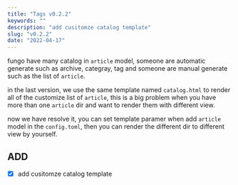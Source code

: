 ```yaml
---
title: "Tags v0.2.2"
keywords: ""
description: "add cusitomze catalog template"
slug: "v0.2.2"
date: "2022-04-17"
---
```


fungo have many catalog in `article` model, someone are automatic generate such as archive, categray, tag and someone are manual generate such as the list of `article`.

in the last version, we use the same template named `catalog.html` to render all of the customize list of `article`, this is a big problem when you have more than one `article` dir and want to render them with different view.

now we have resolve it, you can set template paramer when add `article` model in the `config.toml`, then you can render the different dir to different view by yourself.

## ADD

- [x] add cusitomze catalog template
